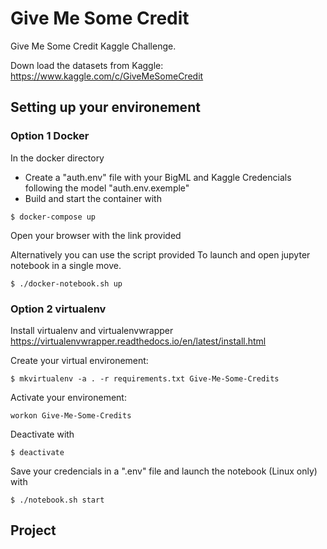 # Give Me Some Credit

Give Me Some Credit Kaggle Challenge.

Down load the datasets from Kaggle: 
https://www.kaggle.com/c/GiveMeSomeCredit

## Setting up your environement

### Option 1 Docker

In the docker directory
- Create a "auth.env" file with your BigML and Kaggle Credencials following the model "auth.env.exemple"
- Build and start the container with

```
$ docker-compose up
```

Open your browser with the link provided

Alternatively you can use the script provided To launch and open jupyter notebook in a single move.

```
$ ./docker-notebook.sh up
```
### Option 2 virtualenv

Install virtualenv and virtualenvwrapper
https://virtualenvwrapper.readthedocs.io/en/latest/install.html

Create your virtual environement:
```
$ mkvirtualenv -a . -r requirements.txt Give-Me-Some-Credits
```

Activate your environement:
```
workon Give-Me-Some-Credits
```

Deactivate with
```
$ deactivate
```
Save your credencials in a ".env" file
and launch the notebook (Linux only) with
```
$ ./notebook.sh start
```

## Project

